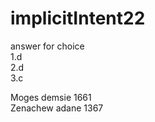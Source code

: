 # implicitIntent22
answer for choice<br>
1.d<br>
2.d<br>
3.c<br>

Moges demsie  1661<br>
Zenachew adane 1367
